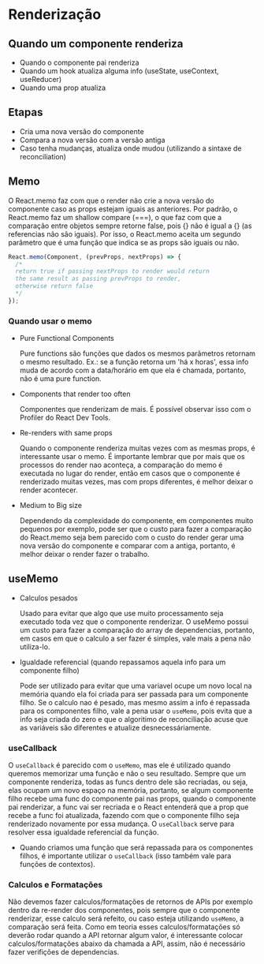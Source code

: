 # Renderização

## Quando um componente renderiza

- Quando o componente pai renderiza
- Quando um hook atualiza alguma info (useState, useContext, useReducer)
- Quando uma prop atualiza

## Etapas

- Cria uma nova versão do componente
- Compara a nova versão com a versão antiga
- Caso tenha mudanças, atualiza onde mudou (utilizando a sintaxe de reconciliation)

## Memo

O React.memo faz com que o render não crie a nova versão do componente caso as props estejam iguais as anteriores.
Por padrão, o React.memo faz um shallow compare (===), o que faz com que a comparação entre objetos sempre retorne false, pois {} não é igual a {} (as referencias não são iguais). Por isso, o React.memo aceita um segundo parâmetro que é uma função que indica se as props são iguais ou não.

```jsx
React.memo(Component, (prevProps, nextProps) => {
  /*
  return true if passing nextProps to render would return
  the same result as passing prevProps to render,
  otherwise return false
  */
});
```

### Quando usar o memo

- Pure Functional Components

  Pure functions são funções que dados os mesmos parâmetros retornam o mesmo resultado. Ex.: se a função retorna um 'há x horas', essa info muda de acordo com a data/horário em que ela é chamada, portanto, não é uma pure function.

- Components that render too often

  Componentes que renderizam de mais. É possível observar isso com o Profiler do React Dev Tools.

- Re-renders with same props

  Quando o componente renderiza muitas vezes com as mesmas props, é interessante usar o memo.
  É importante lembrar que por mais que os processos do render nao aconteça, a comparação do memo é executada no lugar do render, então em casos que o componente é renderizado muitas vezes, mas com props diferentes, é melhor deixar o render acontecer.

- Medium to Big size

  Dependendo da complexidade do componente, em componentes muito pequenos por exemplo, pode ser que o custo para fazer a comparação do React.memo seja bem parecido com o custo do render gerar uma nova versão do componente e comparar com a antiga, portanto, é melhor deixar o render fazer o trabalho.

## useMemo

- Calculos pesados

  Usado para evitar que algo que use muito processamento seja executado toda vez que o componente renderizar.
  O useMemo possui um custo para fazer a comparação do array de dependencias, portanto, em casos em que o calculo a ser fazer é simples, vale mais a pena não utiliza-lo.

- Igualdade referencial (quando repassamos aquela info para um componente filho)

  Pode ser utilizado para evitar que uma variavel ocupe um novo local na memória quando ela foi criada para ser passada para um componente filho.
  Se o calculo nao é pesado, mas mesmo assim a info é repassada para os componentes filho, vale a pena usar o `useMemo`, pois evita que a info seja criada do zero e que o algoritimo de reconciliação acuse que as variáveis são diferentes e atualize desnecessáriamente.

### useCallback

O `useCallback` é parecido com o `useMemo`, mas ele é utilizado quando queremos memorizar uma função e não o seu resultado.
Sempre que um componente renderiza, todas as funcs dentro dele são recriadas, ou seja, elas ocupam um novo espaço na memória, portanto, se algum componente filho recebe uma func do componente pai nas props, quando o componente pai renderizar, a func vai ser recriada e o React entenderá que a prop que recebe a func foi atualizada, fazendo com que o componente filho seja renderizado novamente por essa mudança. O `useCallback` serve para resolver essa igualdade referencial da função.

- Quando criamos uma função que será repassada para os componentes filhos, é importante utilizar o `useCallback` (isso também vale para funções de contextos).

### Calculos e Formatações

Não devemos fazer calculos/formatações de retornos de APIs por exemplo dentro da re-render dos componentes, pois sempre que o componente renderizar, esse calculo será refeito, ou caso esteja utilizando `useMemo`, a comparação será feita. Como em teoria esses calculos/formatações só deverão rodar quando a API retornar algum valor, é interessante colocar calculos/formatações abaixo da chamada a API, assim, não é necessário fazer verifições de dependencias.
